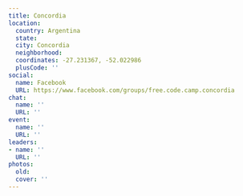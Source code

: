 ```yaml
---
title: Concordia
location:
  country: Argentina
  state: 
  city: Concordia
  neighborhood: 
  coordinates: -27.231367, -52.022986
  plusCode: ''
social:
  name: Facebook
  URL: https://www.facebook.com/groups/free.code.camp.concordia
chat:
  name: ''
  URL: ''
event:
  name: ''
  URL: ''
leaders:
- name: ''
  URL: ''
photos:
  old: 
  cover: ''
---
```

